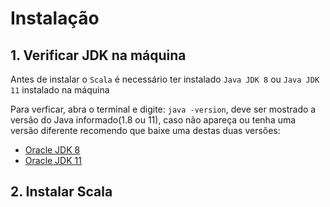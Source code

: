 # Instalação

## 1. Verificar JDK na máquina

Antes de instalar o `Scala` é necessário ter instalado `Java JDK 8` ou `Java JDK 11` instalado na máquina

Para verficar, abra o terminal e digite:
`java -version`, deve ser mostrado a versão do Java informado(1.8 ou 11), caso não apareça ou tenha uma versão diferente recomendo que baixe uma destas duas versões:
* [Oracle JDK 8](https://www.oracle.com/java/technologies/javase-jdk8-downloads.html) 
* [Oracle JDK 11](https://www.oracle.com/java/technologies/javase-jdk11-downloads.html)

## 2. Instalar Scala
